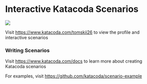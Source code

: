 # Interactive Katacoda Scenarios

[![](http://shields.katacoda.com/katacoda/tomskii26/count.svg)](https://www.katacoda.com/tomskii26 "Get your profile on Katacoda.com")

Visit https://www.katacoda.com/tomskii26 to view the profile and interactive scenarios

### Writing Scenarios
Visit https://www.katacoda.com/docs to learn more about creating Katacoda scenarios

For examples, visit https://github.com/katacoda/scenario-example
